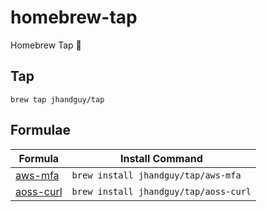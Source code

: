 # homebrew-tap

Homebrew Tap 🍺

## Tap

```shell
brew tap jhandguy/tap
```

## Formulae

| Formula                                            | Install Command                       |
|----------------------------------------------------|---------------------------------------|
| [aws-mfa](https://github.com/jhandguy/aws-mfa)     | `brew install jhandguy/tap/aws-mfa`   |
| [aoss-curl](https://github.com/jhandguy/aoss-curl) | `brew install jhandguy/tap/aoss-curl` |
